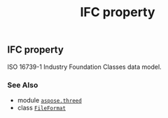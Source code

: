 ﻿---
title: IFC property
second_title: Aspose.3D for Python via .NET API References
description: 
type: docs
weight: 330
url: /aspose.threed/fileformat/ifc/
is_root: false
---

## IFC property


ISO 16739-1 Industry Foundation Classes data model.

### See Also
* module [`aspose.threed`](../../)
* class [`FileFormat`](/3d/python-net/aspose.threed/fileformat)
